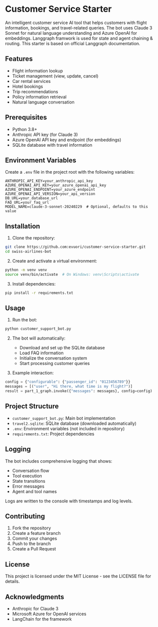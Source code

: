 # Customer Service Starter

An intelligent customer service AI tool that helps customers with flight information, bookings, and travel-related queries. The bot uses Claude 3 Sonnet for natural language understanding and Azure OpenAI for embeddings. Langgraph framwork is used for state and agent chaining & routing. This starter is based on official Langgraph documentation.

## Features

- Flight information lookup
- Ticket management (view, update, cancel)
- Car rental services
- Hotel bookings
- Trip recommendations
- Policy information retrieval
- Natural language conversation

## Prerequisites

- Python 3.8+
- Anthropic API key (for Claude 3)
- Azure OpenAI API key and endpoint (for embeddings)
- SQLite database with travel information

## Environment Variables

Create a `.env` file in the project root with the following variables:

```env
ANTHROPIC_API_KEY=your_anthropic_api_key
AZURE_OPENAI_API_KEY=your_azure_openai_api_key
AZURE_OPENAI_ENDPOINT=your_azure_endpoint
AZURE_OPENAI_API_VERSION=your_api_version
DB_URL=your_database_url
FAQ_URL=your_faq_url
MODEL_NAME=claude-3-sonnet-20240229  # Optional, defaults to this value
```

## Installation

1. Clone the repository:
```bash
git clone https://github.com:evuori/customer-service-starter.git
cd swiss-airlines-bot
```

2. Create and activate a virtual environment:
```bash
python -m venv venv
source venv/bin/activate  # On Windows: venv\Scripts\activate
```

3. Install dependencies:
```bash
pip install -r requirements.txt
```

## Usage

1. Run the bot:
```bash
python customer_support_bot.py
```

2. The bot will automatically:
   - Download and set up the SQLite database
   - Load FAQ information
   - Initialize the conversation system
   - Start processing customer queries

3. Example interaction:
```python
config = {"configurable": {"passenger_id": "0123456789"}}
messages = [("user", "Hi there, what time is my flight?")]
result = part_1_graph.invoke({"messages": messages}, config=config)
```

## Project Structure

- `customer_support_bot.py`: Main bot implementation
- `travel2.sqlite`: SQLite database (downloaded automatically)
- `.env`: Environment variables (not included in repository)
- `requirements.txt`: Project dependencies

## Logging

The bot includes comprehensive logging that shows:
- Conversation flow
- Tool execution
- State transitions
- Error messages
- Agent and tool names

Logs are written to the console with timestamps and log levels.

## Contributing

1. Fork the repository
2. Create a feature branch
3. Commit your changes
4. Push to the branch
5. Create a Pull Request

## License

This project is licensed under the MIT License - see the LICENSE file for details.

## Acknowledgments

- Anthropic for Claude 3
- Microsoft Azure for OpenAI services
- LangChain for the framework